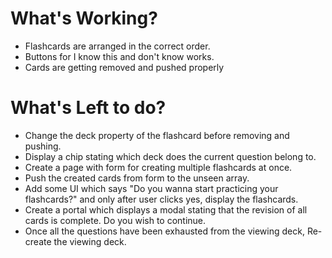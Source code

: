 # What's Working?

- Flashcards are arranged in the correct order.
- Buttons for I know this and don't know works.
- Cards are getting removed and pushed properly

# What's Left to do?

- Change the deck property of the flashcard before removing and pushing.
- Display a chip stating which deck does the current question belong to.
- Create a page with form for creating multiple flashcards at once.
- Push the created cards from form to the unseen array.
- Add some UI which says "Do you wanna start practicing your flashcards?" and only after user clicks yes, display the flashcards.
- Create a portal which displays a modal stating that the revision of all cards is complete. Do you wish to continue.
- Once all the questions have been exhausted from the viewing deck, Re-create the viewing deck.